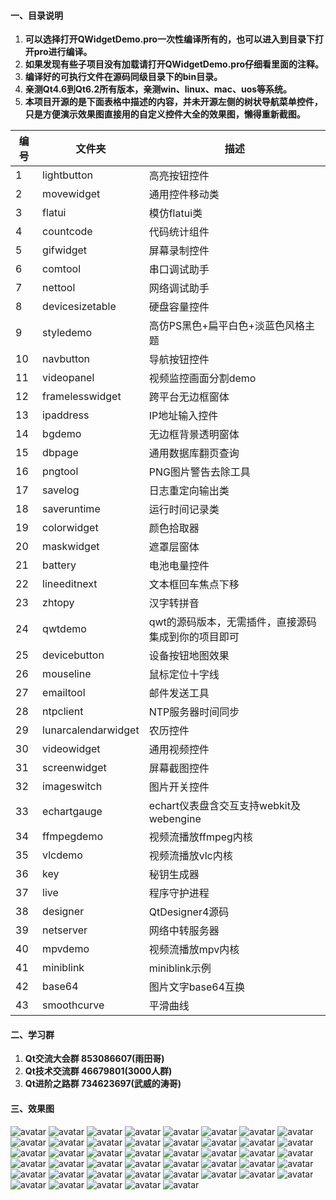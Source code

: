 ﻿#### 一、目录说明
1. **可以选择打开QWidgetDemo.pro一次性编译所有的，也可以进入到目录下打开pro进行编译。**
2. **如果发现有些子项目没有加载请打开QWidgetDemo.pro仔细看里面的注释。**
3. **编译好的可执行文件在源码同级目录下的bin目录。**
4. **亲测Qt4.6到Qt6.2所有版本，亲测win、linux、mac、uos等系统。**
5. **本项目开源的是下面表格中描述的内容，并未开源左侧的树状导航菜单控件，只是方便演示效果图直接用的自定义控件大全的效果图，懒得重新截图。**

| 编号 | 文件夹 | 描述 |
| ------ | ------ | ------ |
| 1 | lightbutton | 高亮按钮控件 |
| 2 | movewidget | 通用控件移动类 |
| 3 | flatui | 模仿flatui类 |
| 4 | countcode | 代码统计组件 |
| 5 | gifwidget | 屏幕录制控件 |
| 6 | comtool | 串口调试助手 |
| 7 | nettool | 网络调试助手 |
| 8 | devicesizetable | 硬盘容量控件 |
| 9 | styledemo | 高仿PS黑色+扁平白色+淡蓝色风格主题 |
| 10 | navbutton | 导航按钮控件 |
| 11 | videopanel | 视频监控画面分割demo |
| 12 | framelesswidget | 跨平台无边框窗体 |
| 13 | ipaddress | IP地址输入控件 |
| 14 | bgdemo | 无边框背景透明窗体 |
| 15 | dbpage | 通用数据库翻页查询 |
| 16 | pngtool | PNG图片警告去除工具 |
| 17 | savelog | 日志重定向输出类 |
| 18 | saveruntime | 运行时间记录类 |
| 19 | colorwidget | 颜色拾取器 |
| 20 | maskwidget | 遮罩层窗体 |
| 21 | battery | 电池电量控件 |
| 22 | lineeditnext | 文本框回车焦点下移 |
| 23 | zhtopy | 汉字转拼音 |
| 24 | qwtdemo | qwt的源码版本，无需插件，直接源码集成到你的项目即可 |
| 25 | devicebutton | 设备按钮地图效果 |
| 26 | mouseline | 鼠标定位十字线 |
| 27 | emailtool | 邮件发送工具 |
| 28 | ntpclient | NTP服务器时间同步 |
| 29 | lunarcalendarwidget | 农历控件 |
| 30 | videowidget | 通用视频控件 |
| 31 | screenwidget | 屏幕截图控件 |
| 32 | imageswitch | 图片开关控件 |
| 33 | echartgauge | echart仪表盘含交互支持webkit及webengine |
| 34 | ffmpegdemo | 视频流播放ffmpeg内核 |
| 35 | vlcdemo | 视频流播放vlc内核 |
| 36 | key | 秘钥生成器 |
| 37 | live | 程序守护进程 |
| 38 | designer | QtDesigner4源码 |
| 39 | netserver | 网络中转服务器 |
| 40 | mpvdemo | 视频流播放mpv内核 |
| 41 | miniblink | miniblink示例 |
| 42 | base64 | 图片文字base64互换 |
| 43 | smoothcurve | 平滑曲线 |

#### 二、学习群
1. **Qt交流大会群 853086607(雨田哥)**
2. **Qt技术交流群 46679801(3000人群)**
3. **Qt进阶之路群 734623697(武威的涛哥)**

#### 三、效果图
![avatar](https://github.com/feiyangqingyun/QWidgetDemo/raw/master/0snap/lightbutton.gif)
![avatar](https://github.com/feiyangqingyun/QWidgetDemo/raw/master/0snap/movewidget.gif)
![avatar](https://github.com/feiyangqingyun/QWidgetDemo/raw/master/0snap/flatui.gif)
![avatar](https://github.com/feiyangqingyun/QWidgetDemo/raw/master/0snap/countcode.gif)
![avatar](https://github.com/feiyangqingyun/QWidgetDemo/raw/master/0snap/gifwidget.gif)
![avatar](https://github.com/feiyangqingyun/QWidgetDemo/raw/master/0snap/comtool.jpg)
![avatar](https://github.com/feiyangqingyun/QWidgetDemo/raw/master/0snap/nettool.gif)
![avatar](https://github.com/feiyangqingyun/QWidgetDemo/raw/master/0snap/devicesizetable.gif)
![avatar](https://github.com/feiyangqingyun/QWidgetDemo/raw/master/0snap/styledemo_psblack.png)
![avatar](https://github.com/feiyangqingyun/QWidgetDemo/raw/master/0snap/styledemo_lightblue.png)
![avatar](https://github.com/feiyangqingyun/QWidgetDemo/raw/master/0snap/styledemo_flatwhite.png)
![avatar](https://github.com/feiyangqingyun/QWidgetDemo/raw/master/0snap/navbutton.gif)
![avatar](https://github.com/feiyangqingyun/QWidgetDemo/raw/master/0snap/videopanel.gif)
![avatar](https://github.com/feiyangqingyun/QWidgetDemo/raw/master/0snap/framelesswidget.gif)
![avatar](https://github.com/feiyangqingyun/QWidgetDemo/raw/master/0snap/ipaddress.gif)
![avatar](https://github.com/feiyangqingyun/QWidgetDemo/raw/master/0snap/bgdemo.gif)
![avatar](https://github.com/feiyangqingyun/QWidgetDemo/raw/master/0snap/dbpage.png)
![avatar](https://github.com/feiyangqingyun/QWidgetDemo/raw/master/0snap/pngtool.gif)
![avatar](https://github.com/feiyangqingyun/QWidgetDemo/raw/master/0snap/savelog.png)
![avatar](https://github.com/feiyangqingyun/QWidgetDemo/raw/master/0snap/saveruntime.jpg)
![avatar](https://github.com/feiyangqingyun/QWidgetDemo/raw/master/0snap/colorwidget.gif)
![avatar](https://github.com/feiyangqingyun/QWidgetDemo/raw/master/0snap/maskwidget.gif)
![avatar](https://github.com/feiyangqingyun/QWidgetDemo/raw/master/0snap/battery.gif)
![avatar](https://github.com/feiyangqingyun/QWidgetDemo/raw/master/0snap/lineeditnext.gif)
![avatar](https://github.com/feiyangqingyun/QWidgetDemo/raw/master/0snap/zhtopy.gif)
![avatar](https://github.com/feiyangqingyun/QWidgetDemo/raw/master/0snap/qwtdemo.jpg)
![avatar](https://github.com/feiyangqingyun/QWidgetDemo/raw/master/0snap/devicebutton.gif)
![avatar](https://github.com/feiyangqingyun/QWidgetDemo/raw/master/0snap/mouseline.gif)
![avatar](https://github.com/feiyangqingyun/QWidgetDemo/raw/master/0snap/emailtool.gif)
![avatar](https://github.com/feiyangqingyun/QWidgetDemo/raw/master/0snap/ntpclient.gif)
![avatar](https://github.com/feiyangqingyun/QWidgetDemo/raw/master/0snap/lunarcalendarwidget.gif)
![avatar](https://github.com/feiyangqingyun/QWidgetDemo/raw/master/0snap/videowidget.gif)
![avatar](https://github.com/feiyangqingyun/QWidgetDemo/raw/master/0snap/screenwidget.gif)
![avatar](https://github.com/feiyangqingyun/QWidgetDemo/raw/master/0snap/echartgauge.gif)
![avatar](https://github.com/feiyangqingyun/QWidgetDemo/raw/master/0snap/imageswitch.gif)
![avatar](https://github.com/feiyangqingyun/QWidgetDemo/raw/master/0snap/ffmpegdemo.png)
![avatar](https://github.com/feiyangqingyun/QWidgetDemo/raw/master/0snap/vlcdemo.png)
![avatar](https://github.com/feiyangqingyun/QWidgetDemo/raw/master/0snap/key.png)
![avatar](https://github.com/feiyangqingyun/QWidgetDemo/raw/master/0snap/live.png)
![avatar](https://github.com/feiyangqingyun/QWidgetDemo/raw/master/0snap/netserver.jpg)
![avatar](https://github.com/feiyangqingyun/QWidgetDemo/raw/master/0snap/designer.png)
![avatar](https://github.com/feiyangqingyun/QWidgetDemo/raw/master/0snap/miniblink.jpg)
![avatar](https://github.com/feiyangqingyun/QWidgetDemo/raw/master/0snap/base64.png)
![avatar](https://github.com/feiyangqingyun/QWidgetDemo/raw/master/0snap/smoothcurve.gif)
![avatar](https://github.com/feiyangqingyun/QWidgetDemo/raw/master/0snap/frameless.gif)